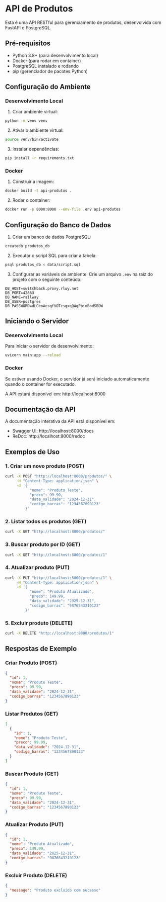 # API de Produtos

Esta é uma API RESTful para gerenciamento de produtos, desenvolvida com FastAPI e PostgreSQL.

## Pré-requisitos

- Python 3.8+ (para desenvolvimento local)
- Docker (para rodar em container)
- PostgreSQL instalado e rodando
- pip (gerenciador de pacotes Python)

## Configuração do Ambiente

### Desenvolvimento Local

1. Criar ambiente virtual:
```bash
python -m venv venv
```

2. Ativar o ambiente virtual:
```bash
source venv/bin/activate
```

3. Instalar dependências:
```bash
pip install -r requirements.txt
```

### Docker

1. Construir a imagem:
```bash
docker build -t api-produtos .
```

2. Rodar o container:
```bash
docker run -p 8000:8000 --env-file .env api-produtos
```

## Configuração do Banco de Dados

1. Criar um banco de dados PostgreSQL:
```bash
createdb produtos_db
```

2. Executar o script SQL para criar a tabela:
```bash
psql produtos_db < data/script.sql
```

3. Configurar as variáveis de ambiente:
Crie um arquivo `.env` na raiz do projeto com o seguinte conteúdo:
```
DB_HOST=switchback.proxy.rlwy.net
DB_PORT=42863
DB_NAME=railway
DB_USER=postgres
DB_PASSWORD=dLCeoAesqfVOTcsqxqQAgPbioBodSBDW
```

## Iniciando o Servidor

### Desenvolvimento Local
Para iniciar o servidor de desenvolvimento:
```bash
uvicorn main:app --reload
```

### Docker
Se estiver usando Docker, o servidor já será iniciado automaticamente quando o container for executado.

A API estará disponível em: http://localhost:8000

## Documentação da API

A documentação interativa da API está disponível em:
- Swagger UI: http://localhost:8000/docs
- ReDoc: http://localhost:8000/redoc

## Exemplos de Uso

### 1. Criar um novo produto (POST)
```bash
curl -X POST "http://localhost:8000/produtos/" \
     -H "Content-Type: application/json" \
     -d '{
           "nome": "Produto Teste",
           "preco": 99.99,
           "data_validade": "2024-12-31",
           "codigo_barras": "1234567890123"
         }'
```

### 2. Listar todos os produtos (GET)
```bash
curl -X GET "http://localhost:8000/produtos/"
```

### 3. Buscar produto por ID (GET)
```bash
curl -X GET "http://localhost:8000/produtos/1"
```

### 4. Atualizar produto (PUT)
```bash
curl -X PUT "http://localhost:8000/produtos/1" \
     -H "Content-Type: application/json" \
     -d '{
           "nome": "Produto Atualizado",
           "preco": 149.99,
           "data_validade": "2025-12-31",
           "codigo_barras": "9876543210123"
         }'
```

### 5. Excluir produto (DELETE)
```bash
curl -X DELETE "http://localhost:8000/produtos/1"
```

## Respostas de Exemplo

### Criar Produto (POST)
```json
{
  "id": 1,
  "nome": "Produto Teste",
  "preco": 99.99,
  "data_validade": "2024-12-31",
  "codigo_barras": "1234567890123"
}
```

### Listar Produtos (GET)
```json
[
  {
    "id": 1,
    "nome": "Produto Teste",
    "preco": 99.99,
    "data_validade": "2024-12-31",
    "codigo_barras": "1234567890123"
  }
]
```

### Buscar Produto (GET)
```json
{
  "id": 1,
  "nome": "Produto Teste",
  "preco": 99.99,
  "data_validade": "2024-12-31",
  "codigo_barras": "1234567890123"
}
```

### Atualizar Produto (PUT)
```json
{
  "id": 1,
  "nome": "Produto Atualizado",
  "preco": 149.99,
  "data_validade": "2025-12-31",
  "codigo_barras": "9876543210123"
}
```

### Excluir Produto (DELETE)
```json
{
  "message": "Produto excluído com sucesso"
}
``` 
